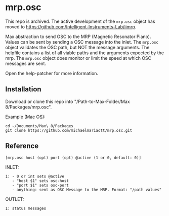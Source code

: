# mrp.osc

This repo is archived. The active development of the `mrp.osc` object has moved to https://github.com/Intelligent-Instruments-Lab/iimrp.

Max abstraction to send OSC to the MRP (Magnetic Resonator Piano).
Values can be sent by sending a OSC message into the inlet.
The `mrp.osc` object validates the OSC path, but NOT the message arguments. The helpfile contains a list of all viable paths and the arguments expected by the mrp.
The `mrp.osc` object does monitor or limit the speed at which OSC messages are sent.

Open the help-patcher for more information.

## Installation
Download or clone this repo into "/Path-to-Max-Folder/Max 8/Packages/mrp.osc".

Example (Mac OS):
```
cd ~/Documents/Max\ 8/Packages
git clone https://github.com/michaelmariaott/mrp.osc.git
```

## Reference

```
[mrp.osc host (opt) port (opt) @active (1 or 0, default: 0)]
```

INLET:
```
1: - 0 or int sets @active
   - "host $1" sets osc-host
   - "port $1" sets osc-port
   - anything: sent as OSC Message to the MRP. Format: "/path values"
```

OUTLET:
```
1: status messages
```
